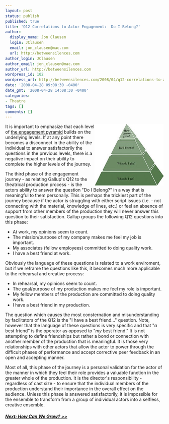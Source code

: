 ```yaml
---
layout: post
status: publish
published: true
title: 'Q12 Correlations to Actor Engagement:  Do I Belong?'
author:
  display_name: Jon Clausen
  login: JClausen
  email: jon_clausen@mac.com
  url: http://betweensilences.com
author_login: JClausen
author_email: jon_clausen@mac.com
author_url: http://betweensilences.com
wordpress_id: 102
wordpress_url: http://betweensilences.com/2008/04/q12-correlations-to-actor-engagement-do-i-belong/
date: '2008-04-28 09:08:30 -0400'
date_gmt: '2008-04-28 14:08:30 -0400'
categories:
- Theatre
tags: []
comments: []
---
```

<p>
<img src="/images/2008/04/employee-engagement.jpg" alt="employee-engagement.jpg" title="employee-engagement.jpg" align="right" />It is important to emphasize that each level of <a href="http://betweensilences.com/2008/04/q12-correlations-to-actor-engagement-introduction/">the engagement pyramid</a> builds on the underlying levels.  If at any point there becomes a disconnect in the ability of the individual to answer satisfactorily the questions in the previous levels, there is a negative impact on their ability to complete the higher levels of the journey.</p>
<p>
The third phase of the engagement journey - as relating Gallup's Q12 to the theatrical production process - is the actors ability to answer the question "Do I Belong?" in a way that is meaningful to them personally.   This is perhaps the trickiest part of the journey because if the actor is struggling with either script issues (i.e. - not connecting with the material, knowledge of lines, etc.) or feel an absence of support from other members of the production they will never answer this question to their satisfaction.   Gallup groups the following Q12 questions into this phase:</p>
<ul>
<li>At work, my opinions seem to count.</li>
<li>The mission/purpose of my company makes me feel my job is important.</li>
<li>My associates (fellow employees) committed to doing quality work.</li>
<li>I have a best friend at work.</li>
</ul>
<p>
Obviously the language of these questions is related to a work enviroment, but if we reframe the questions like this, it becomes much more applicable to the rehearsal and creative process:</p>
<ul>
<li>In rehearsal, my opinions seem to count.</li>
<li>The goal/purpose of my production makes me feel my role is important.</li>
<li>My fellow members of the production are committed to doing quality work.</li>
<li>I have a best friend in my production.</li>
</ul>
<p>
The question which causes the most consternation and misunderstanding by facilitators of the Q12 is the "I have a best friend..." question.  Note, however that the language of these questions is very specific and that "<em>a</em> best friend" is the operator as opposed to "<em>my</em> best friend."   It is not attempting to define friendships but rather a bond or connection with another member of the production that is meaningful.  It is those very relationships with other actors that allow the actor to power through the difficult phases of performance and accept corrective peer feedback in an open and accepting  manner.</p>
<p>
Most of all, this phase of the journey is a personal validation for the actor of the manner in which they feel their role provides a valuable function in the greater whole of the production.  It is the director's responsibility - regardless of cast size - to ensure that the individual members of the production understand their importance in the overall effect on the audience.  Unless this phase is answered satisfactorily, it is impossible for the ensemble to transform from a group of individual actors into a selfless, creative ensemble.</p>
<h5><a href="http://betweensilences.com/2008/04/q12-correlations-to-actor-engagement-how-can-we-grow/">Next:  How Can <em>We</em> Grow? &gt;&gt;</a></h5>
